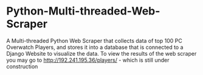 # Python-Multi-threaded-Web-Scraper
A Multi-threaded Python Web Scraper that collects data of top 100 PC Overwatch Players, and stores it into a database that is connected to a Django Website to visualize the data.
To view the results of the web scraper you may go to http://192.241.195.36/players/ - which is still under construction
